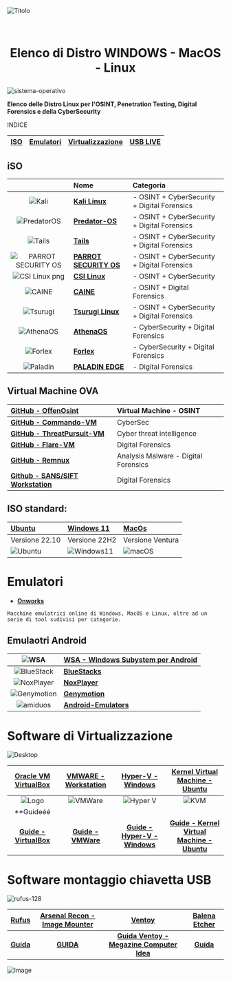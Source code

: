
![Titolo](https://user-images.githubusercontent.com/98583912/199348596-cfb5765a-47b4-4e3b-b9f7-5ad80927289b.gif)

# <p align="center" size="5"><br><b>Elenco di Distro WINDOWS - MacOS - Linux</b></p>

![sistema-operativo](https://user-images.githubusercontent.com/98583912/191450193-36100a5d-4c2e-4a75-b4b3-5bf1e2e2eac1.jpg)

**Elenco delle Distro Linux per l'OSINT, Penetration Testing, Digital Forensics e della CyberSecurity**

INDICE

|[**ISO**](https://github.com/CScorza/DistroForensics/edit/main/README.md#iso)|[**Emulatori**](https://github.com/CScorza/DistroForensics/edit/main/README.md#emulatori)|[**Virtualizzazione**](https://github.com/CScorza/DistroForensics/edit/main/README.md#software-di-virtualizzazione)|[**USB LIVE**](https://github.com/CScorza/DistroForensics/edit/main/README.md#software-montaggio-chiavetta-usb)|
| :---: | :---: | :---: | :---: |

## iSO 
||**Nome**|**Categoria**|
| :---: | :--- | :--- |
|![Kali](https://user-images.githubusercontent.com/98583912/200108477-6d161e91-cb9e-4e1e-9090-2a1e0810d5ba.gif)|[**Kali Linux**](https://bit.ly/hj265_kali)| - OSINT + CyberSecurity + Digital Forensics|
|![PredatorOS](https://user-images.githubusercontent.com/98583912/200109889-a6b0ee85-250f-4064-b18d-89aa36ee4c70.gif)|[**Predator-OS**](https://predator-os.com)| - OSINT + CyberSecurity + Digital Forensics|
|![Tails](https://user-images.githubusercontent.com/98583912/200109155-101196ac-c93f-4597-a1a7-df77fdb75328.gif)|[**Tails**](https://bit.ly/hj265_tails)| - OSINT + CyberSecurity + Digital Forensics|
|![PARROT SECURITY OS](https://user-images.githubusercontent.com/98583912/200109210-feb42746-0141-4312-afdb-75783eb8d583.gif)|[**PARROT SECURITY OS**](https://lnkd.in/d4z-SWut)| - OSINT + CyberSecurity + Digital Forensics|
|![CSI Linux png](https://user-images.githubusercontent.com/98583912/200109366-a0f79a3f-d7c9-420d-9d15-bd788599d394.gif)|[**CSI Linux**](https://lnkd.in/dw5su-Cj)| - OSINT + CyberSecurity|
|![CAINE](https://user-images.githubusercontent.com/98583912/200109408-7b7a5c59-4c72-46a5-9e34-7e31d94b5e46.gif)|[**CAINE**](https://bit.ly/hj265_caine)| - OSINT + Digital Forensics |
|![Tsurugi](https://user-images.githubusercontent.com/98583912/200109462-8db925e1-cd4c-4512-9e86-88f9288d0282.gif)|[**Tsurugi Linux**](https://lnkd.in/dat5feg5)| - OSINT + CyberSecurity + Digital Forensics|
|![AthenaOS](https://user-images.githubusercontent.com/98583912/200109607-762c159e-6eed-4f77-8296-e1f88e0b9c5e.gif)|[**AthenaOS**](https://lnkd.in/dp_XPTH6)| - CyberSecurity + Digital Forensics|
|![Forlex](https://user-images.githubusercontent.com/98583912/200109947-147dfdd4-ab95-4f45-9dbd-d66a1d9971d4.gif)|[**Forlex**](https://lnkd.in/dtXW7yv2)| - CyberSecurity + Digital Forensics|
|![Paladin](https://user-images.githubusercontent.com/98583912/200123619-f4cdb6c2-e11a-4985-9fe1-91d5f5937242.gif)|[**PALADIN EDGE**](https://sumuri.com/product/paladin-edge-64-bit/)| - Digital Forensics|

## Virtual Machine OVA
|[**GitHub - OffenOsint**](https://lnkd.in/dCjvQ8QG)|Virtual Machine - OSINT|
| :--- | :--- |
|[**GitHub - Commando-VM**](https://lnkd.in/dVvG5Ctp)|CyberSec|
|[**GitHub - ThreatPursuit-VM**](https://github.com/mandiant/ThreatPursuit-VM)|Cyber threat intelligence|
|[**GitHub - Flare-VM**](https://github.com/mandiant/flare-vm)|Digital Forensics| 
|[**GitHub - Remnux**](https://remnux.org/)|Analysis Malware - Digital Forensics|
|[**Github - SANS/SIFT Workstation**](https://www.sans.org/tools/sift-workstation/)| Digital Forensics|

## ISO standard:
|[**Ubuntu**](https://lnkd.in/deF4wffK)|[**Windows 11**](https://lnkd.in/dRbe3-YZ)|[**MacOs**](https://lnkd.in/djqJXc7R)|
| :--- | :--- | :--- |
|Versione 22.10|Versione 22H2|Versione Ventura|
|![Ubuntu](https://user-images.githubusercontent.com/98583912/200110247-dd094fc5-2eb5-42a3-9bda-d86990695ecf.gif)|![Windows11](https://user-images.githubusercontent.com/98583912/200110260-c2b4e097-393d-4ef5-b14b-faab2624e0fd.gif)|![macOS](https://user-images.githubusercontent.com/98583912/200110270-63560dc7-19d5-4acc-89ac-8889ec426a1d.gif)|

# Emulatori

- [**Onworks**](https://www.onworks.net/)
```
Macchine emulatrici online di Windows, MacOS e Linux, oltre ad un serie di tool sudivisi per categorie.
```
## Emulaotri Android
|![WSA](https://user-images.githubusercontent.com/98583912/200107968-55c3a046-aa09-4dfe-8067-bb76b9e6a4a3.gif)|[**WSA - Windows Subystem per Android**](https://learn.microsoft.com/it-it/windows/android/wsa/)|
| :---: | :--- |
|![BlueStack](https://user-images.githubusercontent.com/98583912/200108066-6c99b593-0052-4d88-a5e0-94dd027e96cb.gif)|[**BlueStacks**](https://www.bluestacks.com/it/index.html)|
|![NoxPlayer](https://user-images.githubusercontent.com/98583912/200108231-03fd0142-0c8e-4508-b40e-f8aaae8bdc28.gif)|[**NoxPlayer**](https://www.bignox.com/)|
|![Genymotion](https://user-images.githubusercontent.com/98583912/200108127-c6196594-5712-49f0-a8e8-1c26723cd3e8.gif)|[**Genymotion**](https://www.genymotion.com/)|
|![amiduos](https://user-images.githubusercontent.com/98583912/200108184-bb6be3d8-40c7-4463-b2f5-9ec07d209ac2.gif)|[**Android-Emulators**](https://android-emulators.com/amiduos)|


# Software di Virtualizzazione 
![Desktop](https://user-images.githubusercontent.com/98583912/200107060-5b8fe295-4e99-47df-9b4d-e8910afd15cf.gif)

|[**Oracle VM VirtualBox**](https://www.virtualbox.org/)|[**VMWARE - Workstation**](https://www.vmware.com/it/products/workstation-pro.html)|[**Hyper-V - Windows**](https://learn.microsoft.com/it-it/virtualization/hyper-v-on-windows/quick-start/enable-hyper-v)|[**Kernel Virtual Machine - Ubuntu**](https://www.linux-kvm.org/page/Main_Page)|
| :---: | :---: | :---: | :---: |
|![Logo](https://user-images.githubusercontent.com/98583912/200106772-d95c27c3-80e2-4f9d-b1b6-d286dc062ae6.gif)|![VMWare](https://user-images.githubusercontent.com/98583912/200106780-b256e684-4c15-4ecb-84e0-485f401522ef.gif)|![Hyper V](https://user-images.githubusercontent.com/98583912/200106918-b77994a9-44ec-4188-afee-142f89d8b473.gif)|![KVM](https://user-images.githubusercontent.com/98583912/200106922-a4618181-f88c-4025-9baa-3298273585fa.gif)|
|**Guideéé||||
|[**Guide - VirtualBox**](https://www.aranzulla.it/come-usare-virtualbox-1054804.html)|[**Guide - VMWare**](https://www.aranzulla.it/come-virtualizzare-con-vmware-29315.html)|[**Guide - Hyper-V - Windows**](https://learn.microsoft.com/it-it/virtualization/hyper-v-on-windows/quick-start/create-virtual-machine)|[**Guide - Kernel Virtual Machine - Ubuntu**](https://ubuntu.com/blog/kvm-hyphervisor)|


# Software montaggio chiavetta USB
![rufus-128](https://user-images.githubusercontent.com/98583912/191453153-342a2017-bb4e-4893-a078-5ea43d9d716b.png)

|[**Rufus**](https://rufus.ie/it/)|[**Arsenal Recon - Image Mounter**](https://arsenalrecon.com/products/arsenal-image-mounter)|[**Ventoy**](https://www.ventoy.net/en/index.html)|[**Balena Etcher**](https://www.balena.io/etcher/)|
| :---: | :---: | :---: | :---: | 
|[**Guida**](https://www.ilsoftware.it/articoli.asp?tag=Rufus-guida-all-uso-del-programma-per-creare-supporti-avviabili_15137)|[**GUIDA**](https://arsenalrecon.com/arsenal-image-mounter-aim-walkthrough)|[**Guida Ventoy - Megazine Computer Idea**](https://github.com/CScorza/DistroForensics/files/10019777/VENTOY.pdf)|[**Guida**](https://it.manuals.plus/batocera/balena-etcher-software-manual)|

![Image](https://user-images.githubusercontent.com/98583912/200110454-3a9d98db-1603-435e-a29d-74f1f2229759.gif)


